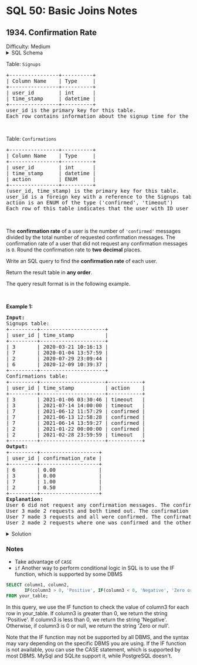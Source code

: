 # SQL 50: Basic Joins Notes
## 1934. Confirmation Rate
<div> Difficulty: Medium</div>

<details> 
<summary> SQL Schema </summary>

``` sql
Create table If Not Exists Signups (user_id int, time_stamp datetime)
Create table If Not Exists Confirmations (user_id int, time_stamp datetime, action ENUM('confirmed','timeout'))
Truncate table Signups
insert into Signups (user_id, time_stamp) values ('3', '2020-03-21 10:16:13')
insert into Signups (user_id, time_stamp) values ('7', '2020-01-04 13:57:59')
insert into Signups (user_id, time_stamp) values ('2', '2020-07-29 23:09:44')
insert into Signups (user_id, time_stamp) values ('6', '2020-12-09 10:39:37')
Truncate table Confirmations
insert into Confirmations (user_id, time_stamp, action) values ('3', '2021-01-06 03:30:46', 'timeout')
insert into Confirmations (user_id, time_stamp, action) values ('3', '2021-07-14 14:00:00', 'timeout')
insert into Confirmations (user_id, time_stamp, action) values ('7', '2021-06-12 11:57:29', 'confirmed')
insert into Confirmations (user_id, time_stamp, action) values ('7', '2021-06-13 12:58:28', 'confirmed')
insert into Confirmations (user_id, time_stamp, action) values ('7', '2021-06-14 13:59:27', 'confirmed')
insert into Confirmations (user_id, time_stamp, action) values ('2', '2021-01-22 00:00:00', 'confirmed')
insert into Confirmations (user_id, time_stamp, action) values ('2', '2021-02-28 23:59:59', 'timeout')
```
</details>
<div class="_1l1MA" data-track-load="description_content"><p>Table: <code>Signups</code></p>

<pre>+----------------+----------+
| Column Name    | Type     |
+----------------+----------+
| user_id        | int      |
| time_stamp     | datetime |
+----------------+----------+
user_id is the primary key for this table.
Each row contains information about the signup time for the user with ID user_id.
</pre>

<p>&nbsp;</p>

<p>Table: <code>Confirmations</code></p>

<pre>+----------------+----------+
| Column Name    | Type     |
+----------------+----------+
| user_id        | int      |
| time_stamp     | datetime |
| action         | ENUM     |
+----------------+----------+
(user_id, time_stamp) is the primary key for this table.
user_id is a foreign key with a reference to the Signups table.
action is an ENUM of the type ('confirmed', 'timeout')
Each row of this table indicates that the user with ID user_id requested a confirmation message at time_stamp and that confirmation message was either confirmed ('confirmed') or expired without confirming ('timeout').
</pre>

<p>&nbsp;</p>

<p>The <strong>confirmation rate</strong> of a user is the number of <code>'confirmed'</code> messages divided by the total number of requested confirmation messages. The confirmation rate of a user that did not request any confirmation messages is <code>0</code>. Round the confirmation rate to <strong>two decimal</strong> places.</p>

<p>Write an SQL query to find the <strong>confirmation rate</strong> of each user.</p>

<p>Return the result table in <strong>any order</strong>.</p>

<p>The query result format is in the following example.</p>

<p>&nbsp;</p>
<p><strong class="example">Example 1:</strong></p>

<pre><strong>Input:</strong> 
Signups table:
+---------+---------------------+
| user_id | time_stamp          |
+---------+---------------------+
| 3       | 2020-03-21 10:16:13 |
| 7       | 2020-01-04 13:57:59 |
| 2       | 2020-07-29 23:09:44 |
| 6       | 2020-12-09 10:39:37 |
+---------+---------------------+
Confirmations table:
+---------+---------------------+-----------+
| user_id | time_stamp          | action    |
+---------+---------------------+-----------+
| 3       | 2021-01-06 03:30:46 | timeout   |
| 3       | 2021-07-14 14:00:00 | timeout   |
| 7       | 2021-06-12 11:57:29 | confirmed |
| 7       | 2021-06-13 12:58:28 | confirmed |
| 7       | 2021-06-14 13:59:27 | confirmed |
| 2       | 2021-01-22 00:00:00 | confirmed |
| 2       | 2021-02-28 23:59:59 | timeout   |
+---------+---------------------+-----------+
<strong>Output:</strong> 
+---------+-------------------+
| user_id | confirmation_rate |
+---------+-------------------+
| 6       | 0.00              |
| 3       | 0.00              |
| 7       | 1.00              |
| 2       | 0.50              |
+---------+-------------------+
<strong>Explanation:</strong> 
User 6 did not request any confirmation messages. The confirmation rate is 0.
User 3 made 2 requests and both timed out. The confirmation rate is 0.
User 7 made 3 requests and all were confirmed. The confirmation rate is 1.
User 2 made 2 requests where one was confirmed and the other timed out. The confirmation rate is 1 / 2 = 0.5.
</pre>
</div></div>

<details> 
<summary> Solution </summary>

1. 
Convert the problem into several subproblem..
    - we need to know number ``confirmed`` and ``timeout``, we did that by extracting them and add them as new columns in ``sub`` table
    - we know if the ``confirmed`` = 0 then ``confirmation_rate`` is also 0, that's inside ``case``
    - Now we know there are some users did not request any confirmation messages like user with id 6 in first example. we need to join them with the previous table. Here we use ``right join``, of course you can use ``left`` and replace their order.
```sql
select
    s.user_id,
    coalesce(
        case
            when confirmed = 0 then 0.00
            else round(confirmed / (timeout + confirmed), 2)
        end,
        0
    ) as confirmation_rate
from
    (
        select
            user_id,
            sum(
                case
                    when action = 'confirmed' then 1
                    else 0
                end
            ) as confirmed,
            sum(
                case
                    when action = 'timeout' then 1
                    else 0
                end
            ) as timeout
        from
            Confirmations
        group by
            user_id
    ) sub
    right join Signups s on s.user_id = sub.user_id
group by
    user_id
```

2. 
From Leetcode solutions
```sql 
select
    s.user_id,
    round(avg(if(c.action = "confirmed", 1, 0)), 2) as confirmation_rate
from
    Signups as s
    left join Confirmations as c on s.user_id = c.user_id
group by
    user_id;
```

</details>

### Notes
- Take advantage of ``CASE``
- ``if`` Another way to perform conditional logic in SQL is to use the IF function, which is supported by some DBMS
```sql
SELECT column1, column2,
       IF(column3 > 0, 'Positive', IF(column3 < 0, 'Negative', 'Zero or null')) as column3_type
FROM your_table;
```
In this query, we use the IF function to check the value of column3 for each row in your_table. If column3 is greater than 0, we return the string 'Positive'. If column3 is less than 0, we return the string 'Negative'. Otherwise, if column3 is 0 or null, we return the string 'Zero or null'.

Note that the IF function may not be supported by all DBMS, and the syntax may vary depending on the specific DBMS you are using. If the IF function is not available, you can use the CASE statement, which is supported by most DBMS.
MySql and SQLite support it, while PostgreSQL doesn't.
